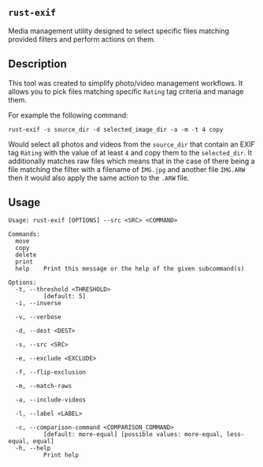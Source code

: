 ## `rust-exif`

Media management utility designed to select specific files matching provided filters and perform actions on them.

## Description

This tool was created to simplify photo/video management workflows. It allows you to pick files matching specific `Rating` tag criteria and manage them.

For example the following command:
```
rust-exif -s source_dir -d selected_image_dir -a -m -t 4 copy
```

Would select all photos and videos from the `source_dir` that contain an EXIF tag `Rating` with the value of at least `4` and copy them to the `selected_dir`.
It additionally matches raw files which means that in the case of there being a file matching the filter with a filename of `IMG.jpg` and another file `IMG.ARW` then it would also apply the same action to the `.ARW` file.

## Usage

```
Usage: rust-exif [OPTIONS] --src <SRC> <COMMAND>

Commands:
  move
  copy
  delete
  print
  help    Print this message or the help of the given subcommand(s)

Options:
  -t, --threshold <THRESHOLD>
          [default: 5]
  -i, --inverse

  -v, --verbose

  -d, --dest <DEST>

  -s, --src <SRC>

  -e, --exclude <EXCLUDE>

  -f, --flip-exclusion

  -m, --match-raws

  -a, --include-videos

  -l, --label <LABEL>

  -c, --comparison-command <COMPARISON_COMMAND>
          [default: more-equal] [possible values: more-equal, less-equal, equal]
  -h, --help
          Print help
```
